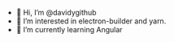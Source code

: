 - 👋 Hi, I’m @davidygithub
- 👀 I’m interested in electron-builder and yarn.
- 🌱 I’m currently learning Angular

